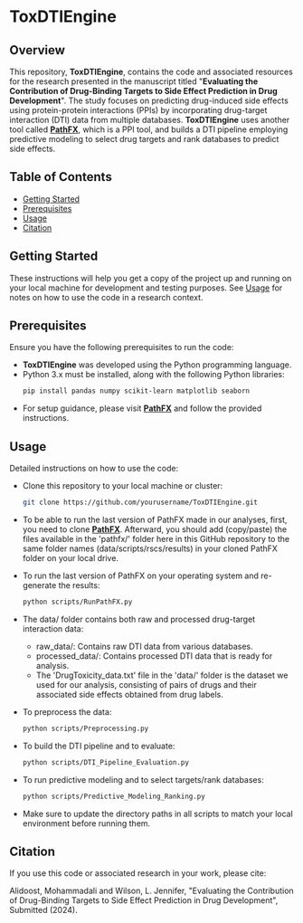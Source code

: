 # ToxDTIEngine

## Overview

This repository, **ToxDTIEngine**, contains the code and associated resources for the research presented in the manuscript titled "**Evaluating the Contribution of Drug-Binding Targets to Side Effect Prediction in Drug Development**". The study focuses on predicting drug-induced side effects using protein-protein interactions (PPIs) by incorporating drug-target interaction (DTI) data from multiple databases. **ToxDTIEngine** uses another tool called [**PathFX**](https://github.com/jenwilson521/PathFX), which is a PPI tool, and builds a DTI pipeline employing predictive modeling to select drug targets and rank databases to predict side effects.

## Table of Contents

- [Getting Started](#getting-started)
- [Prerequisites](#prerequisites)
- [Usage](#usage)
- [Citation](#citation)

## Getting Started

These instructions will help you get a copy of the project up and running on your local machine for development and testing purposes. See [Usage](#usage) for notes on how to use the code in a research context.

## Prerequisites

Ensure you have the following prerequisites to run the code:

- **ToxDTIEngine** was developed using the Python programming language.
- Python 3.x must be installed, along with the following Python libraries:
  ```bash
  pip install pandas numpy scikit-learn matplotlib seaborn
- For setup guidance, please visit [**PathFX**](https://github.com/jenwilson521/PathFX) and follow the provided instructions.

## Usage

Detailed instructions on how to use the code:

- Clone this repository to your local machine or cluster:
  ```bash
  git clone https://github.com/yourusername/ToxDTIEngine.git

- To be able to run the last version of PathFX made in our analyses, first, you need to clone [**PathFX**](https://github.com/jenwilson521/PathFX). Afterward, you should add (copy/paste) the files available in the 'pathfx/' folder here in this GitHub repository to the same folder names (data/scripts/rscs/results) in your cloned PathFX folder on your local drive.
- To run the last version of PathFX on your operating system and re-generate the results:
  ```bash
  python scripts/RunPathFX.py
  
- The data/ folder contains both raw and processed drug-target interaction data:
  - raw_data/: Contains raw DTI data from various databases.
  - processed_data/: Contains processed DTI data that is ready for analysis.
  - The 'DrugToxicity_data.txt' file in the 'data/' folder is the dataset we used for our analysis, consisting of pairs of drugs and their associated side effects obtained from drug labels. 

- To preprocess the data:
  ```bash
  python scripts/Preprocessing.py

- To build the DTI pipeline and to evaluate:
  ```bash
  python scripts/DTI_Pipeline_Evaluation.py

- To run predictive modeling and to select targets/rank databases:
  ```bash
  python scripts/Predictive_Modeling_Ranking.py

- Make sure to update the directory paths in all scripts to match your local environment before running them.

## Citation

If you use this code or associated research in your work, please cite:

Alidoost, Mohammadali and Wilson, L. Jennifer, "Evaluating the Contribution of Drug-Binding Targets to Side Effect Prediction in Drug Development", Submitted (2024).
